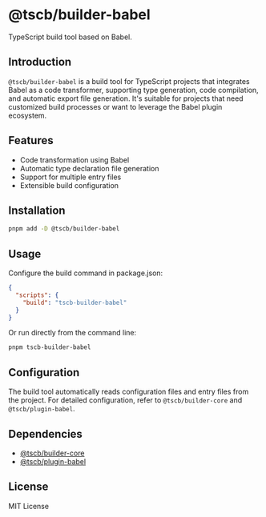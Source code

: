 # @tscb/builder-babel

TypeScript build tool based on Babel.

## Introduction

`@tscb/builder-babel` is a build tool for TypeScript projects that integrates Babel as a code transformer, supporting type generation, code compilation, and automatic export file generation. It's suitable for projects that need customized build processes or want to leverage the Babel plugin ecosystem.

## Features

- Code transformation using Babel
- Automatic type declaration file generation
- Support for multiple entry files
- Extensible build configuration

## Installation

```sh
pnpm add -D @tscb/builder-babel
```

## Usage

Configure the build command in package.json:

```json
{
  "scripts": {
    "build": "tscb-builder-babel"
  }
}
```

Or run directly from the command line:

```sh
pnpm tscb-builder-babel
```

## Configuration

The build tool automatically reads configuration files and entry files from the project. For detailed configuration, refer to `@tscb/builder-core` and `@tscb/plugin-babel`.

## Dependencies

- [@tscb/builder-core](../builder-core)
- [@tscb/plugin-babel](../plugin-babel)

## License

MIT License
